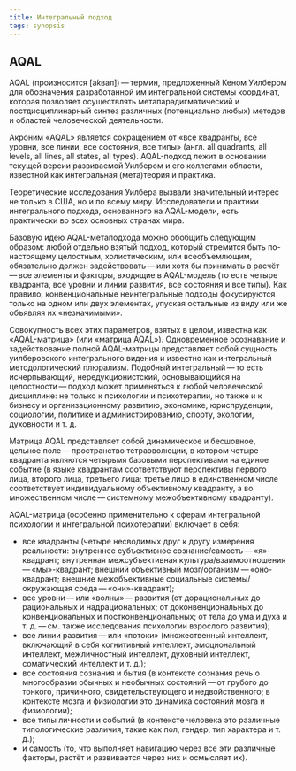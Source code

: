 ```yaml
---
title: Интегральный подход
tags: synopsis
---
```


## AQAL

AQAL (произносится [а́квал]) — термин, предложенный Кеном Уилбером для обозначения разработанной им интегральной системы координат, которая позволяет осуществлять метапарадигматический и постдисциплинарный синтез различных (потенциально любых) методов и областей человеческой деятельности.

Акроним «AQAL» является сокращением от «все квадранты, все уровни, все линии, все состояния, все типы» (англ. all quadrants, all levels, all lines, all states, all types). AQAL-подход лежит в основании текущей версии развиваемой Уилбером и его коллегами области, известной как интегральная (мета)теория и практика.

Теоретические исследования Уилбера вызвали значительный интерес не только в США, но и по всему миру. Исследователи и практики интегрального подхода, основанного на AQAL-модели, есть практически во всех основных странах мира.

Базовую идею AQAL-метаподхода можно обобщить следующим образом: любой отдельно взятый подход, который стремится быть по-настоящему целостным, холистическим, или всеобъемлющим, обязательно должен задействовать — или хотя бы принимать в расчёт — все элементы и факторы, входящие в AQAL-модель (то есть четыре квадранта, все уровни и линии развития, все состояния и все типы). Как правило, конвенциональные неинтегральные подходы фокусируются только на одном или двух элементах, упуская остальные из виду или же объявляя их «незначимыми».

Совокупность всех этих параметров, взятых в целом, известна как «AQAL-матрица» (или «матрица AQAL»). Одновременное осознавание и задействование полной AQAL-матрицы представляет собой сущность уилберовского интегрального видения и известно как интегральный методологический плюрализм. Подобный интегральный — то есть исчерпывающий, нередукционистский, основывающийся на целостности — подход может применяться к любой человеческой дисциплине: не только к психологии и психотерапии, но также и к бизнесу и организационному развитию, экономике, юриспруденции, социологии, политике и администрированию, спорту, экологии, духовности и т. д.

Матрица AQAL представляет собой динамическое и бесшовное, цельное поле — пространство тетраэволюции, в котором четыре квадранта являются четырьмя базовыми перспективами на единое событие (в языке квадрантам соответствуют перспективы первого лица, второго лица, третьего лица; третье лицо в единственном числе соответствует индивидуальному объективному квадранту, а во множественном числе — системному межобъективному квадранту).


AQAL-матрица (особенно применительно к сферам интегральной психологии и интегральной психотерапии) включает в себя:

- все квадранты (четыре несводимых друг к другу измерения реальности: внутреннее субъективное сознание/самость — «я»-квадрант; внутренная межсубъективная культура/взаимоотношения — «мы»-квадрант; внешний объективный мозг/организм — «оно-квадрант; внешние межобъективные социальные системы/окружающая среда — «они»-квадрант);
- все уровни — или «волны» — развития (от дорациональных до рациональных и надрациональных; от доконвенциональных до конвенциональных и постконвенциональных; от тела до ума и духа и т. д. — см. также исследования психологии взрослого развития);
- все линии развития — или «потоки» (множественный интеллект, включающий в себя когнитивный интеллект, эмоциональный интеллект, межличностный интеллект, духовный интеллект, соматический интеллект и т. д.);
- все состояния сознания и бытия (в контексте сознания речь о многообразии обычных и необычных состояний — от грубого до тонкого, причинного, свидетельствующего и недвойственного; в контексте мозга и физиологии это динамика состояний мозга и физиологии);
- все типы личности и событий (в контексте человека это различные типологические различия, такие как пол, гендер, тип характера и т. д.);
- и самость (то, что выполняет навигацию через все эти различные факторы, растёт и развивается через них и осмысляет их).



